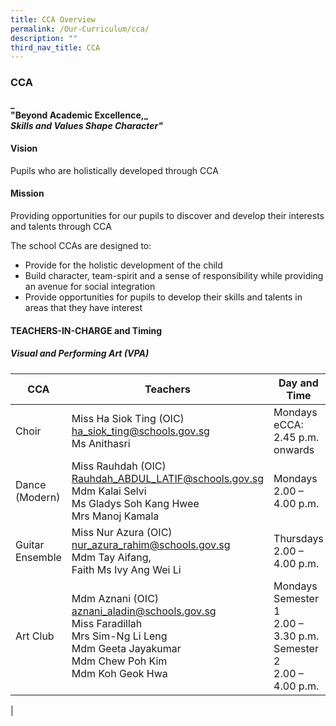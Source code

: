 ```yaml
---
title: CCA Overview
permalink: /Our-Curriculum/cca/
description: ""
third_nav_title: CCA
---
```

### CCA

**_  
"Beyond Academic Excellence,_** <br>
**_Skills and Values Shape Character"_**

#### Vision
Pupils who are holistically developed through CCA

#### Mission
Providing opportunities for our pupils to discover and develop their interests and talents through CCA

The school CCAs are designed to:
* Provide for the holistic development of the child
* Build character, team-spirit and a sense of responsibility while providing an avenue for social integration
* Provide opportunities for pupils to develop their skills and talents in areas that they have interest

#### TEACHERS-IN-CHARGE and Timing

##### Visual and Performing Art (VPA)

| CCA | Teachers | Day and Time |
|---|---|---|
| Choir | Miss Ha Siok Ting (OIC)<br> [ha_siok_ting@schools.gov.sg](ha_siok_ting@schools.gov.sg) <br>Ms Anithasri   | Mondays eCCA:<br> 2.45 p.m. onwards   |
| Dance (Modern) | Miss Rauhdah (OIC)<br> [Rauhdah_ABDUL_LATIF@schools.gov.sg](Rauhdah_ABDUL_LATIF@schools.gov.sg)<br> Mdm Kalai Selvi<br> Ms Gladys Soh Kang Hwee<br> Mrs Manoj Kamala   | Mondays<br> 2.00 – 4.00 p.m.   |
| Guitar Ensemble | Miss Nur Azura (OIC)<br> [nur_azura_rahim@schools.gov.sg](nur_azura_rahim@schools.gov.sg)<br> Mdm Tay Aifang,<br> Faith Ms Ivy Ang Wei Li   | Thursdays<br> 2.00 – 4.00 p.m.   |
| Art Club | Mdm Aznani (OIC)<br> [aznani_aladin@schools.gov.sg](aznani_aladin@schools.gov.sg)<br> Miss Faradillah<br> Mrs Sim-Ng Li Leng <br>Mdm Geeta Jayakumar<br> Mdm Chew Poh Kim<br> Mdm Koh Geok Hwa   | Mondays<br>   Semester 1<br> 2.00 – 3.30 p.m.   Semester 2 <br>2.00 – 4.00 p.m. |
|